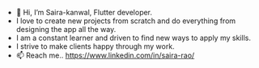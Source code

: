 - 👋 Hi, I’m Saira-kanwal, Flutter developer.
- I love to create new projects from scratch and do everything from designing the app all the way.
- I am a constant learner and driven to find new ways to apply my skills.
- I strive to make clients happy through my work.
- 📫 Reach me.. https://www.linkedin.com/in/saira-rao/


